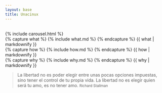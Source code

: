 ```yaml
---
layout: base
title: Unacinux
---
```


<br>
{% include carousel.html %}


<div class="row">
  <div class="span4">
  {% capture what %}
    {% include what.md %}
  {% endcapture %}
  {{ what | markdownify }}
  </div>

  <div class="span4">
  {% capture how %}
    {% include how.md %}
  {% endcapture %}
  {{ how | markdownify }}
  </div>

  <div class="span4">
  {% capture  why %}
    {% include why.md %}
  {% endcapture %}
  {{ why | markdownify }}
  <blockquote>
   <p>La libertad no es poder elegir entre unas pocas opciones impuestas, sino tener el control de tu propia vida. La libertad no es elegir quien será tu amo, es no tener amo.</a>
   <small>Richard Stallman</small>
  </blockquote>
  </div>
</div>
